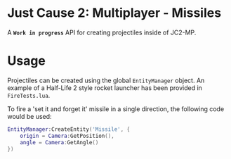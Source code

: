 Just Cause 2: Multiplayer - Missiles
==============

A **```Work in progress```** API for creating projectiles inside of JC2-MP.

Usage
==============

Projectiles can be created using the global ```EntityManager``` object. An example of a Half-Life 2 style rocket launcher has been provided in ```FireTests.lua```.

To fire a 'set it and forget it' missile in a single direction, the following code would be used:
```Lua
EntityManager:CreateEntity('Missile', {
	origin = Camera:GetPosition(),
	angle = Camera:GetAngle()
})
```
